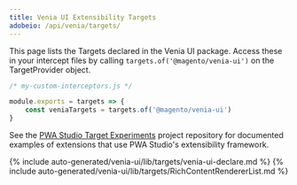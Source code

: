 ```yaml
---
title: Venia UI Extensibility Targets
adobeio: /api/venia/targets/
---
```


This page lists the Targets declared in the Venia UI package. Access these in your intercept files by calling `targets.of('@magento/venia-ui')` on the TargetProvider object.
```js
/* my-custom-interceptors.js */

module.exports = targets => {
    const veniaTargets = targets.of('@magento/venia-ui')
}
```

See the [PWA Studio Target Experiments][] project repository for documented examples of extensions that use PWA Studio's extensibility framework.

<!--
The reference doc content is generated automatically from the source code.
To update this section, update the doc blocks in the source code
-->

{% include auto-generated/venia-ui/lib/targets/venia-ui-declare.md %}
{% include auto-generated/venia-ui/lib/targets/RichContentRendererList.md %}

[pwa studio target experiments]: https://github.com/magento-research/pwa-studio-target-experiments
